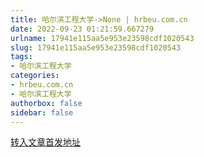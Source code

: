 ```yaml
---
title: 哈尔滨工程大学->None | hrbeu.com.cn
date: 2022-09-23 01:21:59.667279
urlname: 17941e115aa5e953e23598cdf1020543
slug: 17941e115aa5e953e23598cdf1020543
tags: 
- 哈尔滨工程大学
categories:
- hrbeu.com.cn
- 哈尔滨工程大学
authorbox: false
sidebar: false
---
```





[转入文章首发地址](https://mp.weixin.qq.com/s/-pU5Th_lpu3tdpC9y2oEuQ)